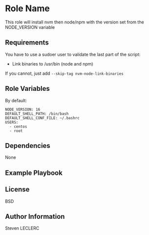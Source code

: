 Role Name
=========

This role will install nvm then node/npm with the version set from the NODE_VERSION variable

Requirements
------------

You have to use a sudoer user to validate the last part of the script:
- Link binaries to /usr/bin (node and npm)

If you cannot, just add `--skip-tag nvm-node-link-binaries`

Role Variables
--------------
By default:

```
NODE_VERSION: 16
DEFAULT_SHELL_PATH: /bin/bash
DEFAULT_SHELL_CONF_FILE: ~/.bashrc
USERS:
  - centos
  - root
```

Dependencies
------------

None

Example Playbook
----------------



License
-------

BSD

Author Information
------------------

Steven LECLERC
